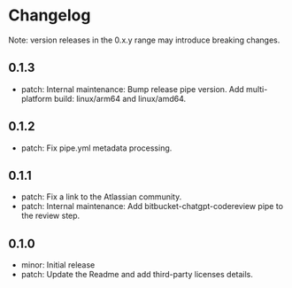 # Changelog
Note: version releases in the 0.x.y range may introduce breaking changes.

## 0.1.3

- patch: Internal maintenance: Bump release pipe version. Add multi-platform build: linux/arm64 and linux/amd64.

## 0.1.2

- patch: Fix pipe.yml metadata processing.

## 0.1.1

- patch: Fix a link to the Atlassian community.
- patch: Internal maintenance: Add bitbucket-chatgpt-codereview pipe to the review step.

## 0.1.0

- minor: Initial release
- patch: Update the Readme and add third-party licenses details.
